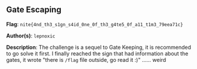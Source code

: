## Gate Escaping

**Flag**: `nite{4nd_th3_s1gn_s4id_0ne_0f_th3_g4te5_0f_a11_t1m3_79eea71c}`

**Author(s)**: `lepnoxic`

**Description**:
The challenge is a sequel to Gate Keeping, it is recommended to go solve it first.
I finally reached the sign that had information about the gates, it wrote "there is `/flag` file outside, go read it :)" ...... weird
